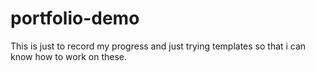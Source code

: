 # portfolio-demo
This is just to record my progress and just trying templates so that i can know how to work on these.
